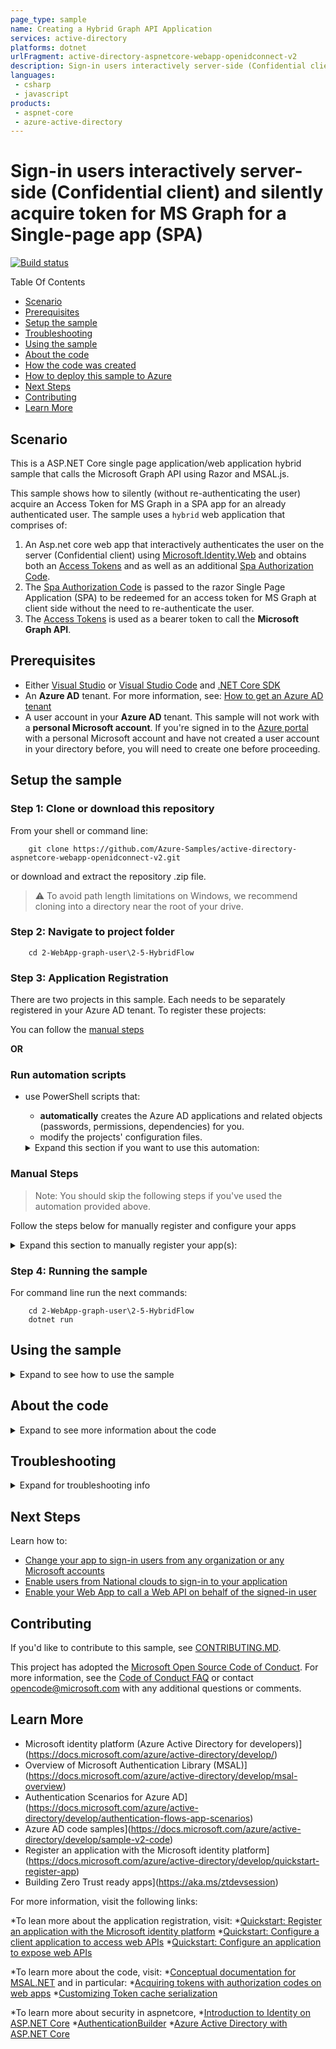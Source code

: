 ```yaml
---
page_type: sample
name: Creating a Hybrid Graph API Application
services: active-directory
platforms: dotnet
urlFragment: active-directory-aspnetcore-webapp-openidconnect-v2
description: Sign-in users interactively server-side (Confidential client) and silently acquire token for MS Graph for a Single-page app (SPA).
languages:
 - csharp
 - javascript
products:
 - aspnet-core
 - azure-active-directory
---
```


# Sign-in users interactively server-side (Confidential client) and silently acquire token for MS Graph for a Single-page app (SPA)

[![Build status](https://identitydivision.visualstudio.com/IDDP/_apis/build/status/AAD%20Samples/.NET%20client%20samples/ASP.NET%20Core%20Web%20App%20tutorial)](https://identitydivision.visualstudio.com/IDDP/_build/latest?definitionId=819)

Table Of Contents

* [Scenario](#Scenario)
* [Prerequisites](#Prerequisites)
* [Setup the sample](#Setup-the-sample)
* [Troubleshooting](#Troubleshooting)
* [Using the sample](#Using-the-sample)
* [About the code](#About-the-code)
* [How the code was created](#How-the-code-was-created)
* [How to deploy this sample to Azure](#How-to-deploy-this-sample-to-Azure)
* [Next Steps](#Next-Steps)
* [Contributing](#Contributing)
* [Learn More](#Learn-More)

## Scenario

 This is a ASP.NET Core single page application/web application hybrid sample that calls the Microsoft Graph API using Razor and MSAL.js.

This sample shows how to silently (without re-authenticating the user) acquire an Access Token for MS Graph in a SPA app for an already authenticated user. The sample uses a `hybrid` web application that comprises of:

1. An Asp.net core web app that interactively authenticates the user on the server (Confidential client) using [Microsoft.Identity.Web](https://aka.ms/microsoft-identity-web) and obtains both an [Access Tokens](https://aka.ms/access-tokens) and as well as an additional [Spa Authorization Code](https://github.com/AzureAD/microsoft-authentication-library-for-dotnet/wiki/SPA-Authorization-Code).
1. The [Spa Authorization Code](https://github.com/AzureAD/microsoft-authentication-library-for-dotnet/wiki/SPA-Authorization-Code) is passed to the razor Single Page Application (SPA) to be redeemed for an access token for MS Graph at client side without the need to re-authenticate the user.
1. The [Access Tokens](https://docs.microsoft.com/azure/active-directory/develop/access-tokens) is used as a bearer token to call the **Microsoft Graph API**.

## Prerequisites

* Either [Visual Studio](https://visualstudio.microsoft.com/downloads/) or [Visual Studio Code](https://code.visualstudio.com/download) and [.NET Core SDK](https://www.microsoft.com/net/learn/get-started)
* An **Azure AD** tenant. For more information, see: [How to get an Azure AD tenant](https://docs.microsoft.com/azure/active-directory/develop/test-setup-environment#get-a-test-tenant)
* A user account in your **Azure AD** tenant. This sample will not work with a **personal Microsoft account**.  If you're signed in to the [Azure portal](https://portal.azure.com) with a personal Microsoft account and have not created a user account in your directory before, you will need to create one before proceeding.

## Setup the sample

### Step 1: Clone or download this repository

From your shell or command line:

```console
    git clone https://github.com/Azure-Samples/active-directory-aspnetcore-webapp-openidconnect-v2.git
```

or download and extract the repository .zip file.

>:warning: To avoid path length limitations on Windows, we recommend cloning into a directory near the root of your drive.

### Step 2: Navigate to project folder

```console
    cd 2-WebApp-graph-user\2-5-HybridFlow
```

### Step 3: Application Registration

There are two projects in this sample. Each needs to be separately registered in your Azure AD tenant. To register these projects:

You can follow the [manual steps](#Manual-steps)

**OR**

### Run automation scripts

* use PowerShell scripts that:
  * **automatically** creates the Azure AD applications and related objects (passwords, permissions, dependencies) for you.
  * modify the projects' configuration files.

  <details>
   <summary>Expand this section if you want to use this automation:</summary>

    > **WARNING**: If you have never used **Azure AD Powershell** before, we recommend you go through the [App Creation Scripts guide](./AppCreationScripts/AppCreationScripts.md) once to ensure that your environment is prepared correctly for this step.
  
    1. On Windows, run PowerShell as **Administrator** and navigate to the root of the cloned directory
    1. In PowerShell run:

       ```PowerShell
       Set-ExecutionPolicy -ExecutionPolicy RemoteSigned -Scope Process -Force
       ```

    1. Run the script to create your Azure AD application and configure the code of the sample application accordingly.
    1. For interactive process - in PowerShell run:

       ```PowerShell
       cd .\AppCreationScripts\
       .\Configure.ps1 -TenantId "[Optional] - your tenant id" -Environment "[Optional] - Azure environment, defaults to 'Global'"
       ```

       > Other ways of running the scripts are described in [App Creation Scripts guide](./AppCreationScripts/AppCreationScripts.md)
       > The scripts also provide a guide to automated application registration, configuration and removal which can help in your CI/CD scenarios.

  </details>

### Manual Steps

 > Note: You should skip the following steps if you've used the automation provided above.

Follow the steps below for manually register and configure your apps

<details>
   <summary>Expand this section to manually register your app(s):</summary>

  1. Sign in to the [Azure portal](https://portal.azure.com).
  1. If your account is present in more than one Azure AD tenant, select your profile at the top right corner in the menu on top of the page, and then **switch directory** to change your portal session to the desired Azure AD tenant.

#### Register the service app

  1. Navigate to the [Azure portal](https://portal.azure.com) and select the **Azure Active Directory** service.
  1. Select the **App Registrations** blade on the left, then select **New registration**.
  1. In the **Register an application page** that appears, enter your application's registration information:
     * In the **Name** section, enter a meaningful application name that will be displayed to users of the app, for example `HybridFlow-aspnetcore`.
  1. Under **Supported account types**, select **Accounts in this organizational directory only**
  1. Click **Register** to create the application.
  1. In the app's registration screen, find and note the **Application (client) ID**. You'll need to use this value in your app's configuration files.
  1. In the app's registration screen, select **Authentication** in the menu.
     * If you don't have a platform added, select **Add a platform** and select the **Web** option.
     * In the **Redirect URIs** section, enter the following redirect URIs.
        * `https://localhost:44321/signin-oidc/`
     * Click on the **Add a platform** button in the **Platform configurations** section of the page
       * Select the **Single-page application** button and enter `https://localhost:7089/` as the **Redirect URI** and click the **Configure** button
  1. Select **Save** to save your changes.
  1. In the app's registration screen, select the **Certificates & secrets** blade in the left to open the page where we can generate secrets and upload certificates.
  2. In the **Client secrets** section, select **New client secret**:
     * Type a key description (for instance `app secret`),
     * Select one of the available key durations (**6 months**, **12 months** or **Custom**) as per your security posture.
     * The generated key value will be displayed when you select the **Add** button. Copy and save the generated value for use in later steps.
     * You'll need this key later in your code's configuration files. This key value will not be displayed again, and is not retrievable by any other means, so make sure to note it from the Azure portal before navigating to any other screen or blade.
  3. In the app's registration screen, select the **API permissions** blade in the left to open the page where we add access to the APIs that your application needs.
     * Select the **Add a permission** button and then,
     * Ensure that the **Microsoft APIs** tab is selected.
     * In the *Commonly used Microsoft APIs* section, select **Microsoft Graph**
     * In the **Delegated permissions** section, select the **User.Read** in the list followed by **Contacts.Read**. Use the search box if necessary.
     * Select the **Add permissions** button at the bottom.

##### Configure the application to use your registration

  Open the project in your IDE (like Visual Studio or Visual Studio Code) to configure the code.

   > In the steps below, "ClientID" is the same as "Application ID" or "AppId".

  1. Open the `appsettings.json` file.
  1. Find the key `Domain` and replace the existing value with your Azure AD tenant name.
  1. Find the key `TenantId` and replace the existing value with your Azure AD tenant ID.
  1. Find the key `ClientId` and replace the existing value with the application ID (clientId) of `HybridFlow-aspnetcore` app copied from the Azure portal.
  1. Find the key `ClientSecret` and replace the existing value with the **client secret** of `HybridFlow-aspnetcore` app copied from the Azure portal.

#### (Optional) Create a self-signed certificate

  To complete this step, you will use the `New-SelfSignedCertificate` Powershell command. You can find more information about the New-SelfSignedCertificate command [here](https://docs.microsoft.com/powershell/module/pkiclient/new-selfsignedcertificate).
  
  1. Open PowerShell and run `New-SelfSignedCertificate` with the following parameters to create a self-signed certificate in the user certificate store on your computer:
  
      ```PowerShell
      $cert=New-SelfSignedCertificate -Subject "CN=HybridFlowCert" -CertStoreLocation "Cert:\CurrentUser\My"  -KeyExportPolicy Exportable -KeySpec Signature
      ```
  
  1. Export this certificate using the "Manage User Certificate" MMC snap-in accessible from the Windows Control Panel. You can also add other options to generate the certificate in a different
  store such as the Computer or service store (See [How to: View Certificates with the MMC Snap-in](https://docs.microsoft.com/dotnet/framework/wcf/feature-details/how-to-view-certificates-with-the-mmc-snap-in)).
  
  Alternatively you can use an existing certificate if you have one (just be sure to record its name for the next steps)
  
#### Add the certificate for the application in Azure AD
  
  In the application registration blade for your application, in the **Certificates & secrets** page, in the **Certificates** section:
  
  1. Click on **Upload certificate** and, in click the browse button on the right to select the certificate you just exported (or your existing certificate)
  1. Click **Add**
  
#### Configure the Visual Studio project
  
  To change the visual studio project to enable certificates you need to:
  
  1. Open the `appsettings.json` file
  2. Find the app key `Certificate` in the `AzureAd` section and insert the `CertificateDescription` properties of your certificate. You can see some examples below and read more about how to configure certificate descriptions [here](https://github.com/AzureAD/microsoft-identity-web/wiki/Certificates#specifying-certificates).
  
#### Get certificate from certificate store
  
  You can retrieve a certificate from your local store by adding the configuration below to the `Certificate` property in the `appsettings.json` file replacing **<CERTIFICATE_STORE_PATH>** with the store path to your certificate and **<CERTIFICATE_DISTINGUISHED_NAME>** with the distinguished name of your certificate. If you used the configuration scripts to generate the application this will be done for you using a sample self-signed certificate. You can read more about certificate stores [here](https://docs.microsoft.com/windows-hardware/drivers/install/certificate-stores).
  
  ```json
  {
    // ... 
    "AzureAd": {
      // ...
        "Certificate":  {
          "SourceType":  "StoreWithDistinguishedName",
          "CertificateStorePath":  "<CERTIFICATE_STORE_PATH>",
          "CertificateDistinguishedName":  "<CERTIFICATE_DISTINGUISHED_NAME>"
        }
    }
  }
  ```
  
#### Get certificate from file path
  
  It's possible to get a certificate file, such as a **pfx** file, directly from a file path on your machine and load it into the application by using the configuration as shown below. Replace the values in the `Certificate` key of the `appsettings.json` with the snippet shown below also replacing `<PATH_TO_YOUR_CERTIFICATE_FILE>` with the path to your certificate file and `<CERTIFICATE_PASSWORD>` with that certificates password. If you created the application with the `Configure.ps1` script found in the `AppCreationScripts-withCert` a **pfx** file called **HybridFlowCert.pfx** will be generated with the certificate that is associated with  your app and can be used as a credential. If you like, you can use configure the `Certificate` property to reference this file and use it as a credential.
  
  ```json
  {
    // ... 
    "AzureAd": {
      // ... 
      "Certificate":  {
        "SourceType":  "Path",
        "CertificateDiskPath":  "<PATH_TO_YOUR_CERTIFICATE_FILE>",
        "CertificatePassword":  "<CERTIFICATE_PASSWORD>"
      }
    } 
  }
  ```
  
#### Get certificate from Key Vault
  
  It's also possible to get certificates from an [Azure Key Vault](https://docs.microsoft.com/azure/key-vault/general/overview). Replace the values in the `Certificate` key of the `appsettings.json` file with the snippet shown below also replacing `<YOUR_KEY_VAULT_URL>` with the URL of the Key Vault holding your certificate and `<YOUR_KEY_VAULT_CERTIFICATE_NAME>` with the name of that certificate as shown in your Key Vault. If you created the application with the `Configure.ps1` script found in the `AppCreationScripts-withCert` a **pfx** file called **HybridFlowCert.pfx** will be generated that is associated with the certificate that can be used as a credential for your app. If you like, you can load that certificate into a Key Vault and then access that Key Vault to use as a credential for your application.

  ```json
  {
    // ... 
    "AzureAd": {
      // ... 
      "Certificate":  {
        "SourceType":  "KeyVault",
        "KeyVaultUrl":  "<YOUR_KEY_VAULT_URL>",
        "KeyVaultCertificateName":  "<YOUR_KEY_VAULT_CERTIFICATE_NAME>"
      }
    }
  }
  ```
  
  3. If you had set `ClientSecret` previously, change its value to empty string, `""`.

</details>

### Step 4: Running the sample

 For command line run the next commands:

```console
    cd 2-WebApp-graph-user\2-5-HybridFlow
    dotnet run
```

## Using the sample

<details>
 <summary>Expand to see how to use the sample</summary>

 Open your web browser and navigate to `https://localhost:7089`. You should see the application home page with a link for **Home**, **Privacy** and **Sign in**. Click the **Sign in** link and you'll be redirected to the Microsoft login page. Sign in using an user account in your tenant. After you sign in the client side `MSAL.js` client will receive an **auth** code from the server that will be exchanged for an authorization token and cached immediately in the browser.

1. Click on `Profile` tab to see the signed in user's information and contacts. This information is retrieved using the `MSAL.js` library in the browser.

Did the sample not work for you as expected? Did you encounter issues trying this sample? Then please reach out to us using the [GitHub Issues](../../../../issues) page.

[Consider taking a moment to share your experience with us.](https://forms.office.com/Pages/ResponsePage.aspx?id=v4j5cvGGr0GRqy180BHbRz0h_jLR5HNJlvkZAewyoWxUNEFCQ0FSMFlPQTJURkJZMTRZWVJRNkdRMC4u)
</details>

## About the code

<details>
 <summary>Expand to see more information about the code</summary>

## Server setup

The entire application is built on [ASP.NET Core](https://docs.microsoft.com/aspnet/core/introduction-to-aspnet-core) using [Razor](https://docs.microsoft.com/aspnet/web-pages/overview/getting-started/introducing-razor-syntax-c) pages. The web app is then secured using the [Microsoft Identity Web](https://docs.microsoft.com/azure/active-directory/develop/microsoft-identity-web) library.

In other samples you may have noticed that samples leveraged a class called `AuthenticationConfig` to bind the settings in the `appsettings.json` file into an `IConfiguration` object to make the settings available throughout the application.

Using the [options pattern in ASP.Net Core](https://docs.microsoft.com/en-us/aspnet/core/fundamentals/configuration/options?view=aspnetcore-6.0) the configurations set in `appsettings.json` can instead be bound directly into `Options` objects and injected directly into the application.

```csharp
var azureAdOptions = Options
    .Create(builder.Configuration.GetSection("AzureAd").Get<AzureAdOptions>());

var downStreamApiOptions = Options
    .Create(builder.Configuration.GetSection("DownstreamApi").Get<DownstreamApiOptions>());
```

In this application we're going to need to override how **authorization codes** are redeemed by the server by using a [ConfidentialClientApplication](https://docs.microsoft.com/dotnet/api/microsoft.identity.client.confidentialclientapplication?view=azure-dotnet) instance which is discussed later. This same instance is later injected into the application.

```CSharp
var confidentialClientService = new ConfidentialClientApplicationService(azureAdOptions);

builder.Services.AddSingleton<IConfidentialClientApplicationService>(confidentialClientService);
```

Further into the `Program.cs` file you will see the [WebApplicationBuilder](https://docs.microsoft.com/dotnet/api/microsoft.aspnetcore.builder.webapplicationbuilder) **builder** which injects all dependencies into your application.
  * The authentication dependencies are some of the first to be injected into the application using the `AddAuthentication` method. The `OpenIdConnectDefaults.AuthenticationScheme` is provided to configure the application to use the [OpenID Connect protocol](https://docs.microsoft.com/azure/active-directory/develop/v2-protocols-oidc).
  * The `AddMicrosoftIdentityWebApp` method is called to further configure the application to use the authentication services required by **Microsoft Identity**. Because this is using a hybrid flow the `OnAuthorizationCodeReceived` event is customized as follows:
    * To enable [PKCE](https://datatracker.ietf.org/doc/html/rfc7636) the `code_verifier` value is extracted from the URL that would have been used by the flow automatically to be used for attaining a server-side **authentication token** and client-side **authorization code**
    * The server-side **authentication token** and client-side **authorization code** are retrieved simultaneously using the `ConfidentialClientApplicationService` which is discussed in more detail later.
  *  The `AddMicrosoftIdentityWebApp` also configures a special handler for `OnRedirectToIdentityProviderForSignOut` which is triggered after a re-direct from the OpenID provider after signing out to empty the token cache for the user stored in the `ConfidentialClientApplication` within `ConfidentialClientApplicationService`.


```CSharp
builder.Services.AddAuthentication(OpenIdConnectDefaults.AuthenticationScheme)
    .AddMicrosoftIdentityWebApp(options =>
    {
        // Needed to make PKCE possible.
        //
        // https://datatracker.ietf.org/doc/html/rfc7636 
        options.ResponseType = OpenIdConnectResponseType.Code;

        // Scopes need to be added in to get proper claims for user.
        var apiScopes = builder.Configuration.GetSection("DownstreamApi:Scopes").Value;

        foreach (var scope in apiScopes.Split(' '))
        {
            options.Scope.Add(scope);
        }

        // This part of the flow needs to be customized for a hybrid flow. In most flows the OnAuthorizationCodeReceived 
        // receives an authorization code from the authorization end point and exchanges it for an access token.
        // This event will still request an access token when it receives an authorization code but it will also
        // request an access code that will be passed to the front-end so it can be exchanged for an access token.
        // The access code is passed to the front-end via the 'Microsoft.Identity.Hybrid.Authentication' session value.
        options.Events.OnAuthorizationCodeReceived = async context =>
        {
            // The 'code_verifier' is an automatically generated value that is used to obtain the auth code. In this
            // case, this value has already been used to retrieve an auth code and must be used again to redeem the
            // server auth code for its access token.
            //
            // See the 'code_verifier' query parameter at these links for further reading.
            //
            // https://docs.microsoft.com/en-us/azure/active-directory/develop/v2-oauth2-auth-code-flow#request-an-access-token-with-a-client_secret/
            // https://docs.microsoft.com/en-us/azure/active-directory/develop/v2-oauth2-auth-code-flow#request-an-access-token-with-a-certificate-credential
            context.TokenEndpointRequest.Parameters.TryGetValue("code_verifier", out var codeVerifier);

            if (string.IsNullOrEmpty(codeVerifier))
            {
                throw new Exception("Unable to retrive verify code challenge.");
            }

            // Exchange the auth code for an access token and client-side auth code.
            //
            // The code used in the front-end to exchange for an authentication token is called the 'SpaAuthCode' which
            // is passed along in the 'Microsoft.Identity.Hybrid.Authentication' value.
            //
            // https://docs.microsoft.com/en-us/dotnet/api/microsoft.identity.client.authenticationresult?view=azure-dotnet
            var authResult = await confidentialClientService.GetAuthenticationResultAsync(options.Scope, context.ProtocolMessage.Code, codeVerifier);

            context.Request.HttpContext.Session.SetString("Microsoft.Identity.Hybrid.Authentication", authResult.SpaAuthCode);

            context.HandleCodeRedemption(authResult.AccessToken, authResult.IdToken);
        };

        // Even though the ASP.NET Core middleware handles the call to the Microsoft Identity Platform logout path
        // automatically this application creates a ConfidentialClientApplication in order to handle the auth token
        // flow which also has it's own cache. In order to ensure that cached tokens for users are removed this handler
        // is activated after a user is redirected to the application from the Microsoft Identity logout endpoint.
        //
        // You can find more information here:
        // https://github.com/Azure-Samples/active-directory-aspnetcore-webapp-openidconnect-v2/tree/master/1-WebApp-OIDC/1-6-SignOut
        options.Events.OnRedirectToIdentityProviderForSignOut = async context =>
        {
            var oid = context.HttpContext.User.GetObjectId();
            var tid = context.HttpContext.User.GetTenantId();

            if (!string.IsNullOrEmpty(oid) && !string.IsNullOrEmpty(tid))
            {
                await confidentialClientService.RemoveAccount($"{oid}.{tid}");
            }
        };

        builder.Configuration.Bind("AzureAd", options);
    });
```

The rest of the file configures a basic **ASP.NET Core** app to use **Razor** pages, **Controllers** and a few other configurations.

```CSharp
builder.Services.AddSession();
builder.Services.AddControllersWithViews(options =>
{
    var policy = new AuthorizationPolicyBuilder()
        .RequireAuthenticatedUser()
        .Build();

    options.Filters.Add(new AuthorizeFilter(policy));
}).AddMicrosoftIdentityUI();

builder.Services.AddRazorPages();

var app = builder.Build();

app.UseSession();

// Configure the HTTP request pipeline.
if (!app.Environment.IsDevelopment())
{
    app.UseExceptionHandler("/Error");
    // The default HSTS value is 30 days. You may want to change this for production scenarios, see https://aka.ms/aspnetcore-hsts.
    app.UseHsts();
}

app.UseHttpsRedirection();
app.UseStaticFiles();

app.UseRouting();

app.UseAuthentication();
app.UseAuthorization();

app.UseEndpoints(endpoints =>
{
    endpoints.MapControllerRoute(
        name: "default",
        pattern: "{controller=Home}/{action=Index}/{id?}");
    endpoints.MapRazorPages();
});

app.Run();
```

## Server-side Token Redemption

Server-side token acquisition is handled by the `ConfidentialClientApplicationService`. This service makes use of the [ConfidentialClientApplication](https://docs.microsoft.com/dotnet/api/microsoft.identity.client.confidentialclientapplication?view=azure-dotnet) class from the Microsoft Identity Library to redeem access tokens from Azure and also to store token attributed to individual accounts.

The code below shows how the `ConfidentialClientApplicationService` is created. The `AzureAdOptions` made earlier are used to handle the configuration and pass the relevant values to teh `ConfidentialClientApplication`.

```CSharp
private AzureAdOptions _azureAdOptions;

public ConfidentialClientApplicationService(IOptions<AzureAdOptions> azureAdOptions)
{
    _azureAdOptions = azureAdOptions.Value;
}

private IConfidentialClientApplication? _confidentialClientApplication;
private IConfidentialClientApplication ConfidentialClientApplication
{
    get
    {
        if (_confidentialClientApplication is null)
        {

            var clientSecretPlaceholderValue = "[Enter here a client secret for your application]";

            if (!string.IsNullOrWhiteSpace(_azureAdOptions.ClientSecret) &&
                _azureAdOptions.ClientSecret != clientSecretPlaceholderValue)
            {
                _confidentialClientApplication = ConfidentialClientApplicationBuilder.Create(_azureAdOptions.ClientId)
                    .WithClientSecret(_azureAdOptions.ClientSecret)
                    .WithRedirectUri(_azureAdOptions.RedirectUri)
                    .WithAuthority(new Uri(_azureAdOptions.Authority))
                    .Build();
            }
            else if (_azureAdOptions.Certificate is not null)
            {
                ICertificateLoader certificateLoader = new DefaultCertificateLoader();
                certificateLoader.LoadIfNeeded(_azureAdOptions.Certificate);

                _confidentialClientApplication = ConfidentialClientApplicationBuilder.Create(_azureAdOptions.ClientId)
                    .WithCertificate(_azureAdOptions.Certificate.Certificate)
                    .WithRedirectUri(_azureAdOptions.RedirectUri)
                    .WithAuthority(new Uri(_azureAdOptions.Authority))
                    .Build();
            }
            else
            {
                throw new Exception("You must choose between using client secret or certificate. Please update appsettings.json file.");
            }

            _confidentialClientApplication.AddInMemoryTokenCache();
        }

        return _confidentialClientApplication;
    }
}
```

The acquisition of the server-side **authentication token** and **SPA authorization code** directly from Azure is handled within the `GetAuthenticationResultAsync` method. This app uses [PKCE](https://datatracker.ietf.org/doc/html/rfc7636) by default but this can be disabled.

```CSharp
public async Task<AuthenticationResult> GetAuthenticationResultAsync(string code, string codeVerifier)
{
    return await ConfidentialClientApplication
        .AcquireTokenByAuthorizationCode(ApplicationScopes, code)
        .WithPkceCodeVerifier(codeVerifier)
        .WithSpaAuthorizationCode(true)
        .ExecuteAsync();
}
```

Finally the `RemoveAccount` method is responsible for removing the access token associated with the user currently logged in to the application.

```csharp
public async Task RemoveAccount(string identifier)
{
    var userAccount = await ConfidentialClientApplication.GetAccountAsync(identifier);
    if (userAccount is not null)
    {
        await ConfidentialClientApplication.RemoveAsync(userAccount);
    }
}
```

## Client-side MSAL.js Client

The single page application in this sample is run using the [MSAL.js library](https://github.com/AzureAD/microsoft-authentication-library-for-js).

The razor page generating the client will read the settings within the `appsettings.json` file and configure the application for you.

```JavaScript
const msalInstance = new msal.PublicClientApplication({
    auth: {
    @{
    var clientId = Configuration["AzureAd:ClientId"];
    var instance = Configuration["AzureAd:Instance"];
    var domain = Configuration["AzureAd:Domain"];
    var redirectUri = Configuration["SpaRedirectUri"];

    @Html.Raw($"clientId: '{clientId}',");
    @Html.Raw($"redirectUri: '{redirectUri}',");
    @Html.Raw($"authority: '{instance}{domain}',");
    @Html.Raw($"postLogoutRedirectUri: '{redirectUri}',");
}

    },
cache: {
    cacheLocation: 'sessionStorage',
        storeAuthStateInCookie: false,
    }
});
```

## Client-side Authorization Code Redemption

Because this app is configured to make a simple web application using the `AddMicrosoftIdentityWebApp` this makes it possible to associate sessions with each login instance. The authorization code intended for redemption by the client side application is passed into the client side through the `Microsoft.Identity.Hybrid.Authentication` session property as the server redeems an authorization code for itself.

```CSharp
var authResult = await clientService.GetAuthenticationResultAsync(context.ProtocolMessage.Code, codeVerifier);
context.Request.HttpContext.Session.SetString("Microsoft.Identity.Hybrid.Authentication", authResult.SpaAuthCode);
```

This **authorization code** is then extracted by the main razor page and exchanged for an **authentication token** using the **MSAL.js** client
which is then cached in the application and the `Microsoft.Identity.Hybrid.Authentication` value is removed from the session. The code for redeeming the **authentication token** is only executed if the `Microsoft.Identity.Hybrid.Authentication` value in the session is set.

After the either a token is redeemed for the user from Azure or a token is found withing the cache of the [PublicClientApplication](https://azuread.github.io/microsoft-authentication-library-for-js/ref/classes/_azure_msal_browser.publicclientapplication.html) an event is triggered named `AUTHENTICATED` which alerts other parts of the application a token is available to make requests with.

```JavaScript
(function () {
    const scopes = 
    @{
        var apiScopes = Configuration["DownstreamApi:Scopes"].Split(' ');
        @Html.Raw("[");

        foreach(var scope in apiScopes) {
            @Html.Raw($"'{scope}',")
        }

        @Html.Raw("];");

        Context.Session.TryGetValue("Microsoft.Identity.Hybrid.Authentication", out var spaCode);

        if (spaCode is not null && !string.IsNullOrEmpty(Encoding.Default.GetString(spaCode)))
        {
            @Html.Raw($"const code = '{Encoding.Default.GetString(spaCode)}';");
            Context.Session.Remove("Microsoft.Identity.Hybrid.Authentication");
        }
        else
        {
            @Html.Raw($"const code = '';");
        }
    }

    if (!!code) {
        msalInstance
            .handleRedirectPromise()
            .then(result => {
                if (result) {
                    console.log('MSAL: Returning from login');
                    document.dispatchEvent(new Event('AUTHENTICATED'));
                    return result;
                }

                const timeLabel = "Time for acquireTokenByCode";
                console.time(timeLabel);
                console.log('MSAL: acquireTokenByCode hybrid parameters present');

                return msalInstance.acquireTokenByCode({
                    code,
                    scopes,
                })
                    .then(result => {
                        console.timeEnd(timeLabel);
                        console.log('MSAL: acquireTokenByCode completed successfully', result);
                        document.dispatchEvent(new Event('AUTHENTICATED'));
                    })
                    .catch(error => {
                        console.timeEnd(timeLabel);
                        console.error('MSAL: acquireTokenByCode failed', error);
                        if (error instanceof msal.InteractionRequiredAuthError) {
                            console.log('MSAL: acquireTokenByCode failed, redirecting');

                            @{
                                if (User.Identity is not null)
                                {
                                    @Html.Raw($"const username = '{User.Identity.Name}';");
                                }
                                else
                                {
                                    @Html.Raw($"const username = '';");
                                }
                            }

                            const account = msalInstance.getAllAccounts()
                                .find(account => account.username === username);

                            return msalInstance.acquireTokenRedirect({
                                account,
                                scopes
                            });
                        }
                    });
            })
    }
    else {
        document.dispatchEvent(new Event('AUTHENTICATED'));
    }
})();
```

## Client-side Graph API requests

In order to make a successful call to Microsoft Graph you first need to get an access token from the `PublicClientApplication` cache and then use that access token within the `Authorization` header along with the `Bearer` key word.

The function `getTokenFromCache` defined within `_Layout.cshtml` does just that.

```JavaScript
function getTokenFromCache(scopes) {
    @if (User.Identity is not null)
    {
        @Html.Raw($"const username = '{User.Identity.Name}';");
    }
    else
    {
        @Html.Raw($"const username = '';");
    }

    const account = msalInstance.getAllAccounts()
        .find(account => account.username === username);

    return msalInstance.acquireTokenSilent({
        account,
        scopes
    })
        .catch(error => {
            if (error instanceof msal.InteractionRequiredAuthError) {
                return msalInstance.acquireTokenRedirect({
                    account,
                    scopes
                });
            }
        });
};
```

Actual requests made to the Graph API are handled by the `callMSGraph` function in the `_Layout.cshtml` file.

```JavaScript
function callMSGraph(path, token) {
    @{
        var graphEndpoint = Configuration["DownstreamApi:BaseUrl"];
        if (!string.IsNullOrEmpty(graphEndpoint))
        {
            @Html.Raw($"const graphEndpoint = '{graphEndpoint}';");
        }
        else
        {
            @Html.Raw($"const graphEndpoint = '';");
        }
    }

    const headers = new Headers();
    const bearer = `Bearer ${token}`;
    headers.append("Authorization", bearer);

    const options = {
        method: "GET",
        headers
    };

    console.log('request made to Graph API at: ' + new Date().toString());

    return fetch(`${graphEndpoint}${path}`, options)
        .catch(error => console.log(error))
}
```

All requests made by this application to the Graph API are made within the `Profile.cshtml` page.

Before making any requests the JavaScript of the page has a listener for the `AUTHENTICATED` event mentioned earlier. After this event is received requests for the signed in user's profile and contacts is made and rendered into the HTML of the page.

```JavaScript
async function updateUI() {
    await Promise.all([
        loadUserData(),
        loadUserContacts()
    ]);
}

// Only need to run this once to ensure the token has been loaded.
document.addEventListener('AUTHENTICATED', async () => await updateUI(), { once: true });
```

</details>

## Troubleshooting

<details>
 <summary>Expand for troubleshooting info</summary>

Use [Stack Overflow](http://stackoverflow.com/questions/tagged/msal) to get support from the community.
Ask your questions on Stack Overflow first and browse existing issues to see if someone has asked your question before.
Make sure that your questions or comments are tagged with [`azure-active-directory` `adal` `msal` `dotnet`].

If you find a bug in the sample, please raise the issue on [GitHub Issues](../../issues).

To provide a recommendation, visit the following [User Voice page](https://feedback.azure.com/forums/169401-azure-active-directory).
</details>

## Next Steps

Learn how to:

* [Change your app to sign-in users from any organization or any Microsoft accounts](https://github.com/Azure-Samples/active-directory-aspnetcore-webapp-openidconnect-v2/tree/master/1-WebApp-OIDC/1-3-AnyOrgOrPersonal)
* [Enable users from National clouds to sign-in to your application](https://github.com/Azure-Samples/active-directory-aspnetcore-webapp-openidconnect-v2/tree/master/1-WebApp-OIDC/1-4-Sovereign)
* [Enable your Web App to call a Web API on behalf of the signed-in user](https://github.com/Azure-Samples/ms-identity-dotnetcore-ca-auth-context-app)

## Contributing

If you'd like to contribute to this sample, see [CONTRIBUTING.MD](/CONTRIBUTING.md).

This project has adopted the [Microsoft Open Source Code of Conduct](https://opensource.microsoft.com/codeofconduct/). For more information, see the [Code of Conduct FAQ](https://opensource.microsoft.com/codeofconduct/faq/) or contact [opencode@microsoft.com](mailto:opencode@microsoft.com) with any additional questions or comments.

## Learn More

* Microsoft identity platform (Azure Active Directory for developers)](https://docs.microsoft.com/azure/active-directory/develop/)
* Overview of Microsoft Authentication Library (MSAL)](https://docs.microsoft.com/azure/active-directory/develop/msal-overview)
* Authentication Scenarios for Azure AD](https://docs.microsoft.com/azure/active-directory/develop/authentication-flows-app-scenarios)
* Azure AD code samples](https://docs.microsoft.com/azure/active-directory/develop/sample-v2-code)
* Register an application with the Microsoft identity platform](https://docs.microsoft.com/azure/active-directory/develop/quickstart-register-app)
* Building Zero Trust ready apps](https://aka.ms/ztdevsession)

For more information, visit the following links:

 *To lean more about the application registration, visit:
  *[Quickstart: Register an application with the Microsoft identity platform](https://docs.microsoft.com/azure/active-directory/develop/quickstart-register-app)
  *[Quickstart: Configure a client application to access web APIs](https://docs.microsoft.com/azure/active-directory/develop/quickstart-configure-app-access-web-apis)
  *[Quickstart: Configure an application to expose web APIs](https://docs.microsoft.com/azure/active-directory/develop/quickstart-configure-app-expose-web-apis)

  *To learn more about the code, visit:
  *[Conceptual documentation for MSAL.NET](https://github.com/AzureAD/microsoft-authentication-library-for-dotnet/wiki#conceptual-documentation) and in particular:
  *[Acquiring tokens with authorization codes on web apps](https://github.com/AzureAD/microsoft-authentication-library-for-dotnet/wiki/Acquiring-tokens-with-authorization-codes-on-web-apps)
  *[Customizing Token cache serialization](https://github.com/AzureAD/microsoft-authentication-library-for-dotnet/wiki/token-cache-serialization)

  *To learn more about security in aspnetcore,
  *[Introduction to Identity on ASP.NET Core](https://docs.microsoft.com/aspnet/core/security/authentication/identity)
  *[AuthenticationBuilder](https://docs.microsoft.com/dotnet/api/microsoft.aspnetcore.authentication.authenticationbuilder)
  *[Azure Active Directory with ASP.NET Core](https://docs.microsoft.com/aspnet/core/security/authentication/azure-active-directory)

